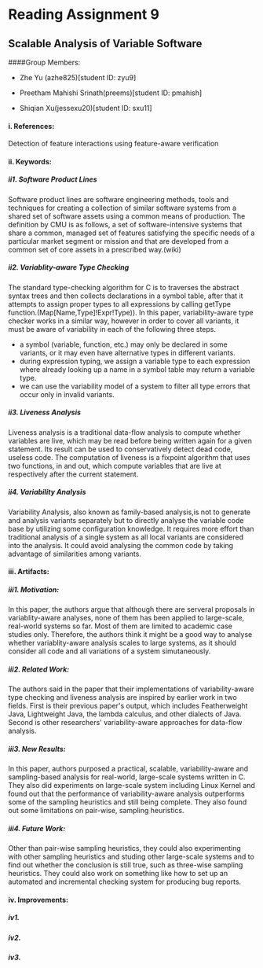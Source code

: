 # Reading Assignment 9
## Scalable Analysis of Variable Software
####Group Members:

- Zhe Yu (azhe825)[student ID: zyu9]

- Preetham Mahishi Srinath(preems)[student ID: pmahish]

- Shiqian Xu(jessexu20)[student ID: sxu11]

#### i. References:
Detection of feature interactions using feature-aware verification 

#### ii. Keywords:
##### ii1. Software Product Lines
Software product lines are software engineering methods, tools and techniques for creating a collection of similar software systems from a shared set of software assets using a common means of production. The definition by CMU is as follows, a set of software-intensive systems that share a common, managed set of features satisfying the specific needs of a particular market segment or mission and that are developed from a common set of core assets in a prescribed way.(wiki)
##### ii2. Variablity-aware Type Checking
The standard type-checking algorithm for C is to traverses the abstract syntax trees and then collects declarations in a symbol table, after that it attempts to assign proper types to all expressions by calling getType function.(Map[Name,Type]!Expr!Type)). 
In this paper, variability-aware type checker works in a similar way, however in order to cover all variants, it must be aware of variability in each of the following three steps.
- a symbol (variable, function, etc.) may only be declared in some variants, or it may even have alternative types in different variants.
- during expression typing, we assign a variable type to each expression where already looking up a name in a symbol table may return a variable type.
- we can use the variability model of a system to filter all type errors that occur only in invalid variants.

##### ii3. Liveness Analysis
Liveness analysis is a traditional data-flow analysis to compute whether variables are live, which may be read before being written again for a given statement. Its result can be used to conservatively detect dead code, useless code. The computation of liveness is a fixpoint algorithm that uses two functions, in and out, which compute variables that are live at respectively after the current statement.
##### ii4.  Variability Analysis
Variability Analysis, also known as family-based analysis,is not to generate and analysis variants separately but to directly analyse the variable code base by utilizing some configuration knowledge. It requires more effort than traditional analysis of a single system as all local variants are considered into the analysis. It could avoid analysing the common code by taking advantage of similarities among variants.
#### iii. Artifacts:
##### iii1. Motivation:
In this paper, the authors argue that although there are serveral proposals in variablity-aware analyses, none of them has been applied to large-scale, real-world systems so far. Most of them are limited to academic case studies only. Therefore, the authors think it might be a good way to analyse whether variablity-aware analysis scales to large systems, as it should consider all code and all variations of a system simutaneously.
##### iii2. Related Work:
The authors said in the paper that their implementations of variability-aware type checking and liveness analysis are inspired by earlier work in two fields. First is their previous paper's output, which includes Featherweight Java, Lightweight Java, the lambda calculus, and other dialects of Java. Second is other researchers' variability-aware approaches for data-flow analysis.
##### iii3. New Results:
In this paper, authors purposed a practical, scalable, variability-aware and sampling-based analysis for real-world, large-scale systems written in C. They also did experiments on large-scale system including Linux Kernel and found out that the performance of variability-aware analysis outperforms some of the sampling heuristics and still being complete. They also found out some limitations on pair-wise, sampling heuristics.
##### iii4. Future Work:
Other than pair-wise sampling heuristics, they could also experimenting with other sampling heuristics and studing other large-scale systems and to find out whether the conclusion is still true, such as three-wise sampling heuristics. They could also work on something like how to set up an automated and incremental checking system for producing bug reports.
#### iv. Improvements:
##### iv1.
##### iv2.
##### iv3.
 
